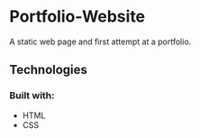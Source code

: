 # Portfolio-Website

A static web page and first attempt at a portfolio. 

## Technologies
### Built with:
- HTML
- CSS
